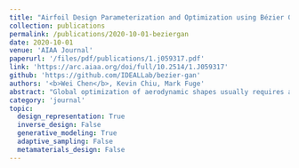 ```yaml
---
title: "Airfoil Design Parameterization and Optimization using Bézier Generative Adversarial Networks"
collection: publications
permalink: /publications/2020-10-01-beziergan
date: 2020-10-01
venue: 'AIAA Journal'
paperurl: '/files/pdf/publications/1.j059317.pdf'
link: 'https://arc.aiaa.org/doi/full/10.2514/1.J059317'
github: 'https://github.com/IDEALLab/bezier-gan'
authors: '<b>Wei Chen</b>, Kevin Chiu, Mark Fuge'
abstract: "Global optimization of aerodynamic shapes usually requires a large number of expensive computational fluid dynamics simulations because of the high dimensionality of the design space. One approach to combat this problem is to reduce the design space dimension by obtaining a new representation. This requires a parametric function that compactly and sufficiently describes useful variation in shapes. This paper proposes a deep generative model, Bézier-GAN, to parameterize aerodynamic designs by learning from shape variations in an existing database. The resulted new parameterization can accelerate design optimization convergence by improving the representation compactness while maintaining sufficient representation capacity. The airfoil design is used as an example to demonstrate the idea and analyze Bézier-GAN’s representation capacity and compactness. Results show that Bézier-GAN both 1) learns smooth and realistic shape representations for a wide range of airfoils and 2) empirically accelerates optimization convergence by at least two times compared with state-of-the-art parameterization methods."
category: 'journal'
topic: 
  design_representation: True
  inverse_design: False
  generative_modeling: True
  adaptive_sampling: False
  metamaterials_design: False
---
```

